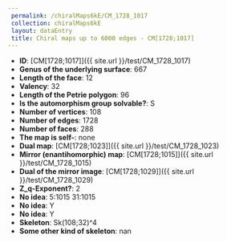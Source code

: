 ```yaml
--- 
 permalink: /chiralMaps6kE/CM_1728_1017 
 collection: chiralMaps6kE
 layout: dataEntry
 title: Chiral maps up to 6000 edges - CM[1728;1017]
---
```


- **ID**: [CM[1728;1017]]({{ site.url }}/test/CM_1728_1017)
- **Genus of the underlying surface**: 667
- **Length of the face**: 12
- **Valency**: 32
- **Length of the Petrie polygon**: 96
- **Is the automorphism group solvable?**: S
- **Number of vertices**: 108
- **Number of edges**: 1728
- **Number of faces**: 288
- **The map is self-**: none
- **Dual map**: [CM[1728;1023]]({{ site.url }}/test/CM_1728_1023)
- **Mirror (enantihomorphic) map**: [CM[1728;1015]]({{ site.url }}/test/CM_1728_1015)
- **Dual of the mirror image**: [CM[1728;1029]]({{ site.url }}/test/CM_1728_1029)
- **Z_q-Exponent?**: 2
- **No idea**:  5:1015 31:1015
- **No idea**: Y
- **No idea**: Y
- **Skeleton**: Sk(108;32)^4
- **Some other kind of skeleton**: nan
